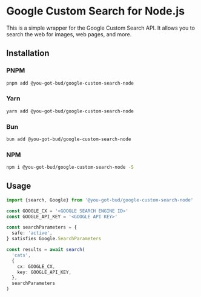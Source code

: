 # Google Custom Search for Node.js

This is a simple wrapper for the Google Custom Search API. It allows you to search the web for images, web pages, and more.

## Installation

### PNPM

```bash
pnpm add @you-got-bud/google-custom-search-node
```

### Yarn

```bash
yarn add @you-got-bud/google-custom-search-node
```

### Bun

```bash
bun add @you-got-bud/google-custom-search-node
```

### NPM

```bash
npm i @you-got-bud/google-custom-search-node -S
```

## Usage

```typescript
import {search, Google} from '@you-got-bud/google-custom-search-node'

const GOOGLE_CX = '<GOOGLE SEARCH ENGINE ID>'
const GOOGLE_API_KEY = '<GOOGLE API KEY>'

const searchParameters = {
  safe: 'active',
} satisfies Google.SearchParameters

const results = await search(
  'cats',
  {
    cx: GOOGLE_CX,
    key: GOOGLE_API_KEY,
  },
  searchParameters
)
```
